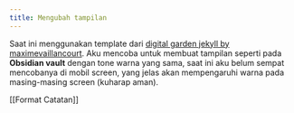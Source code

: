 ```yaml
---
title: Mengubah tampilan
---
```


Saat ini menggunakan template dari [digital garden jekyll by maximevaillancourt](https://github.com/maximevaillancourt/digital-garden-jekyll-template.). Aku mencoba untuk membuat tampilan seperti pada **Obsidian vault** dengan tone warna yang sama, saat ini aku belum sempat mencobanya di mobil screen, yang jelas akan mempengaruhi warna pada masing-masing screen (kuharap aman).

[[Format Catatan]]